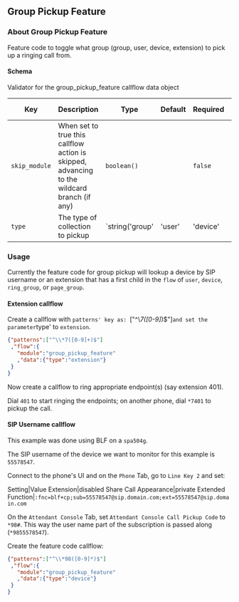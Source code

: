 ## Group Pickup Feature

### About Group Pickup Feature

Feature code to toggle what group (group, user, device, extension) to pick up a ringing call from.

#### Schema

Validator for the group_pickup_feature callflow data object



Key | Description | Type | Default | Required | Support Level
--- | ----------- | ---- | ------- | -------- | -------------
`skip_module` | When set to true this callflow action is skipped, advancing to the wildcard branch (if any) | `boolean()` |   | `false` |  
`type` | The type of collection to pickup | `string('group' | 'user' | 'device' | 'extension')` |   | `false` |  






### Usage

Currently the feature code for group pickup will lookup a device by SIP username or an extension that has a first child in the `flow` of `user`, `device`, `ring_group`, or `page_group`.

#### Extension callflow

Create a callflow with `patterns' key as: `["^\\*7([0-9]*)$"]` and set the parameter `type' to `extension`.

```json
{"patterns":["^\\*7([0-9]+)$"]
 ,"flow":{
   "module":"group_pickup_feature"
   ,"data":{"type":"extension"}
 }
}
```

Now create a callflow to ring appropriate endpoint(s) (say extension 401).

Dial `401` to start ringing the endpoints; on another phone, dial `*7401` to pickup the call.

#### SIP Username callflow

This example was done using BLF on a `spa504g`.

The SIP username of the device we want to monitor for this example is `55578547`.

Connect to the phone's UI and on the `Phone` Tab, go to `Line Key 2` and set:

Setting|Value
Extension|disabled
Share Call Appearance|private
Extended Function|`:fnc=blf+cp;sub=55578547@sip.domain.com;ext=55578547@sip.domain.com`

On the `Attendant Console` Tab, set `Attendant Console Call Pickup Code` to `*98#`. This way the user name part of the subscription is passed along (`*9855578547`).

Create the feature code callflow:

```json
{"patterns":["^\\*98([0-9]*)$"]
 ,"flow":{
   "module":"group_pickup_feature"
   ,"data":{"type":"device"}
 }
}
```
